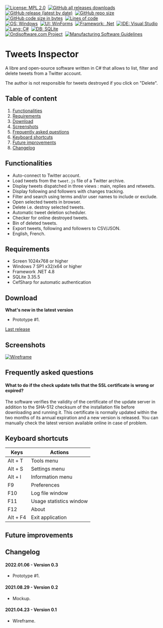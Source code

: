 [![License: MPL 2.0](https://img.shields.io/github/license/ordisoftware/tweets-inspector)](LICENSE)&nbsp;
[![GitHub all releases downloads](https://img.shields.io/github/downloads/ordisoftware/tweets-inspector/total)](https://github.com/Ordisoftware/Tweets-Inspector/releases)&nbsp;
[![GitHub release (latest by date)](https://img.shields.io/github/v/release/ordisoftware/tweets-inspector)](https://github.com/Ordisoftware/Tweets-Inspector/releases/latest)&nbsp;
[![GitHub repo size](https://img.shields.io/github/repo-size/ordisoftware/tweets-inspector)](#)&nbsp;
[![GitHub code size in bytes](https://img.shields.io/github/languages/code-size/ordisoftware/tweets-inspector)](https://github.com/Ordisoftware/Tweets-Inspector/tree/master/Project)&nbsp;
[![Lines of code](https://img.shields.io/tokei/lines/github/ordisoftware/tweets-inspector)](https://github.com/Ordisoftware/Tweets-Inspector/tree/master/Project)&nbsp;<br/>
[![OS: Windows](https://img.shields.io/badge/Windows%207%2B-279CE8?label=os)](https://www.microsoft.com/windows/)&nbsp;
[![UI: WinForms](https://img.shields.io/badge/WinForms-279CE8?label=ui)](https://github.com/dotnet/winforms)&nbsp;
[![Framework: .Net](https://img.shields.io/badge/.NET%204.8-6E5FA6?label=framework)](https://dotnet.microsoft.com)&nbsp;
[![IDE: Visual Studio](https://img.shields.io/badge/Visual%20Studio%202022-6E5FA6.svg?label=ide)](https://visualstudio.microsoft.com)&nbsp;
[![Lang: C#](https://img.shields.io/badge/C%23%2010-%23239120.svg?label=lang)](https://docs.microsoft.com/dotnet/csharp/)&nbsp;
[![DB: SQLite](https://img.shields.io/badge/SQLite%203.35-darkgoldenrod.svg?label=db)](https://www.sqlite.org)&nbsp;<br/>
[![Ordisoftware.com Project](https://img.shields.io/badge/-Ordisoftware.com%20Project-355F90?logo=WordPress&logoColor=white)](https://www.ordisoftware.com/tweets-inspector)&nbsp;
[![Manufacturing Software Guidelines](https://img.shields.io/badge/-Manufacturing%20Software%20Guidelines-355F90?logo=MicrosoftWord&logoColor=white)](https://github.com/Ordisoftware/Guidelines)&nbsp;

# Tweets Inspector

A libre and open-source software written in C# that allows to list, filter and delete tweets from a Twitter account.

The author is not responsible for tweets destroyed if you click on "Delete".

## Table of content

1. [Functionalities](#functionalities)
2. [Requirements](#requirements)
3. [Download](#download)
4. [Screenshots](#screenshots)
5. [Frequently asked questions](#frequently-asked-questions)
6. [Keyboard shortcuts](#keyboard-shortcuts)
7. [Future improvements](#future-improvements)
8. [Changelog](#changelog)

## Functionalities

- Auto-connect to Twitter account.
- Load tweets from the `tweet.js` file of a Twitter archive.
- Display tweets dispatched in three views : main, replies and retweets.
- Display following and followers with changes tracking.
- Filter and search using terms and/or user names to include or exclude.
- Open selected tweets in browser.
- Delete i.e. destroy selected tweets.
- Automatic tweet deletion scheduler.
- Checker for online destroyed tweets.
- Bin of deleted tweets.
- Export tweets, following and followers to CSV/JSON.
- English, French.

## Requirements

- Screen 1024x768 or higher
- Windows 7 SP1 x32/x64 or higher
- Framework .NET 4.8
- SQLite 3.35.5
- CefSharp for automatic authentication

## Download

**What's new in the latest version**

- Prototype #1.

[Last release](https://github.com/Ordisoftware/Tweets-Inspector/releases/latest)

## Screenshots

[![Wireframe](https://www.ordisoftware.com/uploads/2021/04/tweets-inspector-wireframe2-400x267.png)](https://www.ordisoftware.com/uploads/2021/04/tweets-inspector-wireframe2.png)

## Frequently asked questions

#### What to do if the check update tells that the SSL certificate is wrong or expired?

The software verifies the validity of the certificate of the update server in addition to the SHA-512 checksum of the installation file before downloading and running it. This certificate is normally updated within the two months of its annual expiration and a new version is released. You can manually check the latest version available online in case of problem.

## Keyboard shortcuts

| Keys | Actions |
|-|-|
| Alt + T | Tools menu |
| Alt + S | Settings menu |
| Alt + I | Information menu |
| F9 | Preferences |
| F10 | Log file window |
| F11 | Usage statistics window |
| F12 | About |
| Alt + F4 | Exit application |

## Future improvements

## Changelog

#### 2022.01.06 - Version 0.3

- Prototype #1.

#### 2021.08.29 - Version 0.2

- Mockup.

#### 2021.04.23 - Version 0.1

- Wireframe.